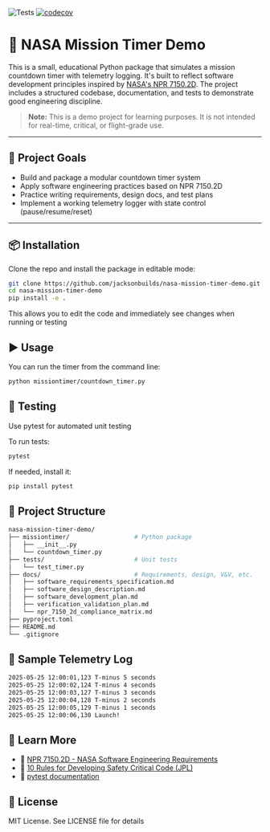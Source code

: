 ![Tests](https://github.com/jacksonbuilds/nasa-mission-timer-demo/actions/workflows/test.yml/badge.svg)
[![codecov](https://codecov.io/gh/jacksonbuilds/nasa-mission-timer-demo/branch/main/graph/badge.svg)](https://codecov.io/gh/jacksonbuilds/nasa-mission-timer-demo)

# 🚀 NASA Mission Timer Demo

This is a small, educational Python package that simulates a mission countdown timer with telemetry logging. It's built to reflect software development principles inspired by [NASA's NPR 7150.2D](https://nodis3.gsfc.nasa.gov/displayDir.cfm?Internal_ID=N_PR_7150_002D_). The project includes a structured codebase, documentation, and tests to demonstrate good engineering discipline.

> **Note:** This is a demo project for learning purposes. It is not intended for real-time, critical, or flight-grade use.

---

## 🎯 Project Goals

- Build and package a modular countdown timer system
- Apply software engineering practices based on NPR 7150.2D
- Practice writing requirements, design docs, and test plans
- Implement a working telemetry logger with state control (pause/resume/reset)

---

## 📦 Installation

Clone the repo and install the package in editable mode:

```bash
git clone https://github.com/jacksonbuilds/nasa-mission-timer-demo.git
cd nasa-mission-timer-demo
pip install -e .
```
This allows you to edit the code and immediately see changes when running or testing

## ▶️ Usage

You can run the timer from the command line:
```bash
python missiontimer/countdown_timer.py
```

## 🧪 Testing

Use pytest for automated unit testing

To run tests:
```bash
pytest
```
If needed, install it:
```bash
pip install pytest
```
## 📂 Project Structure

```bash
nasa-mission-timer-demo/
├── missiontimer/                  # Python package
│   ├── __init__.py
│   └── countdown_timer.py
├── tests/                         # Unit tests
│   └── test_timer.py
├── docs/                          # Requirements, design, V&V, etc.
│   ├── software_requirements_specification.md
│   ├── software_design_description.md
│   ├── software_development_plan.md
│   ├── verification_validation_plan.md
│   └── npr_7150_2d_compliance_matrix.md
├── pyproject.toml
├── README.md
└── .gitignore
```

## 📡 Sample Telemetry Log

```bash
2025-05-25 12:00:01,123 T-minus 5 seconds
2025-05-25 12:00:02,124 T-minus 4 seconds
2025-05-25 12:00:03,127 T-minus 3 seconds
2025-05-25 12:00:04,128 T-minus 2 seconds
2025-05-25 12:00:05,129 T-minus 1 seconds
2025-05-25 12:00:06,130 Launch!
```

## 🧠 Learn More

- 📄 [NPR 7150.2D - NASA Software Engineering Requirements](https://nodis3.gsfc.nasa.gov/displayDir.cfm?Internal_ID=N_PR_7150_002D_)
- 📝 [10 Rules for Developing Safety Critical Code (JPL)](https://plavos.com/blog/nasas-10-rules-for-space-proof-code/)
- 🧪 [pytest documentation](https://docs.pytest.org/en/stable/)

## 📜 License

MIT License. See LICENSE file for details
